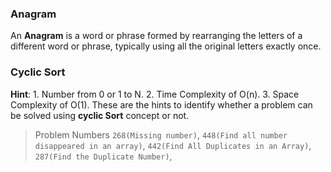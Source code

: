 
### Anagram
An **Anagram** is a word or phrase formed by rearranging the letters of a different word or phrase, typically using all the original letters exactly once.


### Cyclic Sort
**Hint**: 1. Number from 0 or 1 to N.
			 2. Time Complexity of O(n).
			 3. Space Complexity of O(1).
These are the hints to identify whether a problem can be solved using **cyclic Sort** concept or not.
> Problem Numbers `268(Missing number)`, `448(Find all number disappeared in an array)`, `442(Find All Duplicates in an Array)`, `287(Find the Duplicate Number)`,






